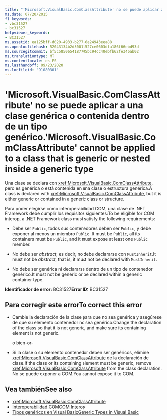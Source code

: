 ```yaml
---
title: "'Microsoft.VisualBasic.ComClassAttribute' no se puede aplicar a una clase genérica o contenida dentro de un tipo genérico."
ms.date: 07/20/2015
f1_keywords:
- vbc31527
- bc31527
helpviewer_keywords:
- BC31527
ms.assetid: ea125bff-d020-4933-b277-6e24943eea88
ms.openlocfilehash: 52043134b2d30011527ce0603dfa186f66ebd93d
ms.sourcegitcommit: bf5c5850654187705bc94cc40ebfb62fe346ab02
ms.translationtype: MT
ms.contentlocale: es-ES
ms.lasthandoff: 09/23/2020
ms.locfileid: "91080301"
---
```

# <a name="microsoftvisualbasiccomclassattribute-cannot-be-applied-to-a-class-that-is-generic-or-nested-inside-a-generic-type"></a><span data-ttu-id="83509-102">'Microsoft.VisualBasic.ComClassAttribute' no se puede aplicar a una clase genérica o contenida dentro de un tipo genérico.</span><span class="sxs-lookup"><span data-stu-id="83509-102">'Microsoft.VisualBasic.ComClassAttribute' cannot be applied to a class that is generic or nested inside a generic type</span></span>

<span data-ttu-id="83509-103">Una clase se declara con <xref:Microsoft.VisualBasic.ComClassAttribute>, pero es genérica o está contenida en una clase o estructura genérica.</span><span class="sxs-lookup"><span data-stu-id="83509-103">A class is declared with <xref:Microsoft.VisualBasic.ComClassAttribute>, but it is either generic or contained in a generic class or structure.</span></span>  
  
 <span data-ttu-id="83509-104">Para poder elegirse como interoperabilidad COM, una clase de .NET Framework debe cumplir los requisitos siguientes:</span><span class="sxs-lookup"><span data-stu-id="83509-104">To be eligible for COM interop, a .NET Framework class must satisfy the following requirements:</span></span>  
  
- <span data-ttu-id="83509-105">Debe ser `Public`, todos sus contenedores deben ser `Public`, y debe exponer al menos un miembro `Public` .</span><span class="sxs-lookup"><span data-stu-id="83509-105">It must be `Public`, all its containers must be `Public`, and it must expose at least one `Public` member.</span></span>  
  
- <span data-ttu-id="83509-106">No debe ser *abstract*, es decir, no debe declararse con `MustInherit`.</span><span class="sxs-lookup"><span data-stu-id="83509-106">It must not be *abstract*, that is, it must not be declared with `MustInherit`.</span></span>  
  
- <span data-ttu-id="83509-107">No debe ser genérica ni declararse dentro de un tipo de contenedor genérico.</span><span class="sxs-lookup"><span data-stu-id="83509-107">It must not be generic or be declared within a generic container type.</span></span>  
  
 <span data-ttu-id="83509-108">**Identificador de error:** BC31527</span><span class="sxs-lookup"><span data-stu-id="83509-108">**Error ID:** BC31527</span></span>  
  
## <a name="to-correct-this-error"></a><span data-ttu-id="83509-109">Para corregir este error</span><span class="sxs-lookup"><span data-stu-id="83509-109">To correct this error</span></span>  
  
- <span data-ttu-id="83509-110">Cambie la declaración de la clase para que no sea genérica y asegúrese de que su elemento contenedor no sea genérico.</span><span class="sxs-lookup"><span data-stu-id="83509-110">Change the declaration of the class so that it is not generic, and make sure its containing element is not generic.</span></span>  
  
     <span data-ttu-id="83509-111">o bien</span><span class="sxs-lookup"><span data-stu-id="83509-111">-or-</span></span>  
  
- <span data-ttu-id="83509-112">Si la clase o su elemento contenedor deben ser genéricos, elimine <xref:Microsoft.VisualBasic.ComClassAttribute> de la declaración de clase.</span><span class="sxs-lookup"><span data-stu-id="83509-112">If the class or its containing element must be generic, remove <xref:Microsoft.VisualBasic.ComClassAttribute> from the class declaration.</span></span> <span data-ttu-id="83509-113">No se puede exponer a COM.</span><span class="sxs-lookup"><span data-stu-id="83509-113">You cannot expose it to COM.</span></span>  
  
## <a name="see-also"></a><span data-ttu-id="83509-114">Vea también</span><span class="sxs-lookup"><span data-stu-id="83509-114">See also</span></span>

- <xref:Microsoft.VisualBasic.ComClassAttribute>
- [<span data-ttu-id="83509-115">Interoperabilidad COM</span><span class="sxs-lookup"><span data-stu-id="83509-115">COM Interop</span></span>](../programming-guide/com-interop/index.md)
- [<span data-ttu-id="83509-116">Tipos genéricos en Visual Basic</span><span class="sxs-lookup"><span data-stu-id="83509-116">Generic Types in Visual Basic</span></span>](../programming-guide/language-features/data-types/generic-types.md)

